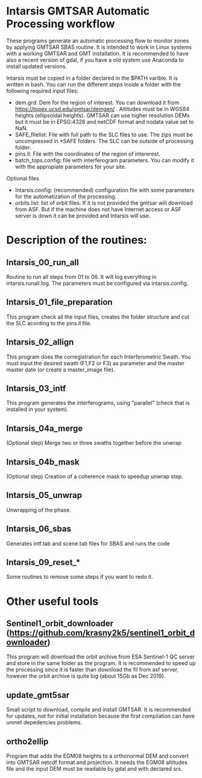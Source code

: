 # Intarsis GMTSAR Automatic Processing workflow

These programs generate an automatic processing flow to monitor zones by applying GMTSAR SBAS routine. It is intended to work in Linux systems with a working GMTSAR and GMT installation. It is recommended to have also a recent version of gdal, if you have a old system use Anaconda to install updated versions.

Intarsis must be copied in a folder declared in the $PATH varible. It is written in bash. You can run the different steps inside a folder with the following required input files:

- dem.grd: Dem for the region of interest. You can download it from https://topex.ucsd.edu/gmtsar/demgen/ . Altitudes must be in WGS84 heights (ellipsoidal heights). GMTSAR can use higher resolution DEMs but it must be in EPSG:4326 and netCDF format and nodata value set to NaN.
- SAFE_filelist: File with full path to the SLC files to use. The zips must be uncompressed in \*SAFE folders. The SLC can be outside of processing folder.
- pins.ll: File with the coordinates of the region of intererest.
- batch_tops.config: file with interferogram parameters. You can modify it with the appropiate parameters for your site.

Optional files
- Intarsis.config: (recommended) configuration file with some parameters for the automatization of the processing.
- orbits.list: list of orbit files. If it is not provided the gmtsar will download from ASF. But if the machine does not have Internet access or ASF server is down it can be provided and Intarsis will use.


# Description of the routines:
## Intarsis_00_run_all
Routine to run all steps from 01 to 06. It will log everything in intarsis.runall.log. The parameters must be configured via intarsis.config.
## Intarsis_01_file_preparation
This program check all the input files, creates the folder structure and cut the SLC acording to the pins.ll file.
## Intarsis_02_allign
This program does the corregistration for each Interferometric Swath. You must input the desired swath (F1,F2 or F3) as parameter and the master master date (or create a master_image file).
## Intarsis_03_intf
This program generates the interferograms, using "parallel" (check that is installed in your system).
## Intarsis_04a_merge
(Optional step) Merge two or three swaths together before the unwrap
## Intarsis_04b_mask
(Optional step) Creation of a coherence mask to speedup unwrap step.
## Intarsis_05_unwrap
Unwrapping of the phase.
## Intarsis_06_sbas
Generates intf.tab and scene.tab files for SBAS and runs the code
## Intarsis_09_reset_*
Some routines to remove some steps if you want to redo it.


# Other useful tools
## Sentinel1_orbit_downloader (https://github.com/krasny2k5/sentinel1_orbit_downloader)
This program will download the orbit archive from ESA Sentinel-1 QC server and store in the same folder as the program. It is recommended to speed up the processing since it is faster than download the fil from asf server, however the orbit archive is quite big (about 15Gb as Dec 2019).

## update_gmt5sar
Small script to download, compile and install GMTSAR. It is recommended for updates, not for initial installation because the first compilation can have unmet depedencies problems.

## ortho2ellip
Program that adds the EGM08 heights to a orthonormal DEM and convert into GMTSAR netcdf format and projection. It needs the EGM08 altitudes file and the input DEM must be readable by gdal and with declared srs.
